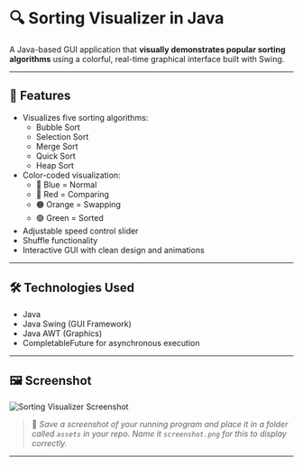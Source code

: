 # 🔍 Sorting Visualizer in Java

A Java-based GUI application that **visually demonstrates popular sorting algorithms** using a colorful, real-time graphical interface built with Swing.

---

## 🧠 Features

- Visualizes five sorting algorithms:
  - Bubble Sort
  - Selection Sort
  - Merge Sort
  - Quick Sort
  - Heap Sort
- Color-coded visualization:
  - 🔵 Blue = Normal
  - 🔴 Red = Comparing
  - 🟠 Orange = Swapping
  - 🟢 Green = Sorted
- Adjustable speed control slider
- Shuffle functionality
- Interactive GUI with clean design and animations

---

## 🛠 Technologies Used

- Java
- Java Swing (GUI Framework)
- Java AWT (Graphics)
- CompletableFuture for asynchronous execution

---

## 🖼️ Screenshot

![Sorting Visualizer Screenshot](<img width="1918" height="1017" alt="Screenshot 2025-08-07 183247" src="https://github.com/user-attachments/assets/69a46850-833e-4417-a470-228ed2e6172a" />
)

> 📝 *Save a screenshot of your running program and place it in a folder called `assets` in your repo. Name it `screenshot.png` for this to display correctly.*

---
